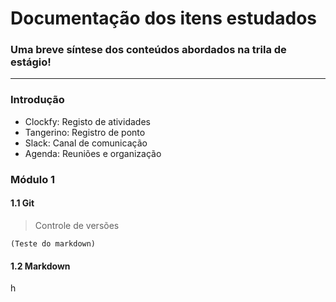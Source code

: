 # Documentação dos itens estudados
### Uma breve síntese dos conteúdos abordados na trila de estágio!
--------
### Introdução
- Clockfy: Registo de atividades
- Tangerino: Registro de ponto
- Slack: Canal de comunicação
- Agenda: Reuniões e organização

### Módulo 1
#### 1.1 Git
> Controle de versões

    (Teste do markdown)

#### 1.2 Markdown
h
